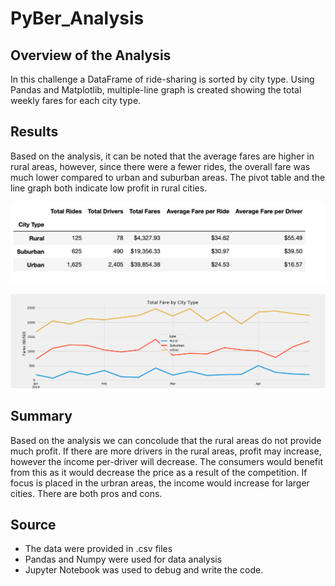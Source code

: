 # PyBer_Analysis
## Overview of the Analysis

In this challenge a DataFrame of ride-sharing is sorted by city type. 
Using Pandas and Matplotlib, multiple-line graph is created showing the total weekly fares for each city type.

## Results

Based on the analysis, it can be noted that the average fares are higher in rural areas, however, since there were a fewer rides, the overall fare was much lower compared to urban and suburban areas. The pivot table and the line graph both indicate low profit in rural cities. 



![Image](https://github.com/uferdousi197/PyBer_Analysis/blob/master/Total_Fares.png)


![Image](https://github.com/uferdousi197/PyBer_Analysis/blob/master/Fare_summary.png)






## Summary 
Based on the analysis we can concolude that the rural areas do not provide much profit. 
If there are more drivers in the rural areas, profit may increase, however the income per-driver will decrease. 
The consumers would benefit from this as it would decrease the price as a result of the competition. If focus is placed
in the urbran areas, the income would increase for larger cities. There are both pros and cons.

## Source
* The data were provided in .csv files
* Pandas and Numpy were used for data analysis
* Jupyter Notebook was used to debug and write the code.
